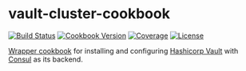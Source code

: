 # vault-cluster-cookbook
[![Build Status](https://img.shields.io/travis/johnbellone/vault-cluster-cookbook.svg)](https://travis-ci.org/johnbellone/vault-cluster-cookbook)
[![Cookbook Version](https://img.shields.io/cookbook/v/hashicorp-vault.svg)](https://supermarket.chef.io/cookbooks/hashicorp-vault)
[![Coverage](https://img.shields.io/codecov/c/github/johnbellone/vault-cluster-cookbook.svg)](https://codecov.io/github/johnbellone/vault-cluster-cookbook)
[![License](https://img.shields.io/badge/license-Apache_2-blue.svg)](https://www.apache.org/licenses/LICENSE-2.0)

[Wrapper cookbook][0] for installing and configuring
[Hashicorp Vault][1] with [Consul][2] as its backend.

[0]: http://blog.vialstudios.com/the-environment-cookbook-pattern/#thewrappercookbook
[1]: https://www.vaultproject.io
[2]: https://www.consul.io/

